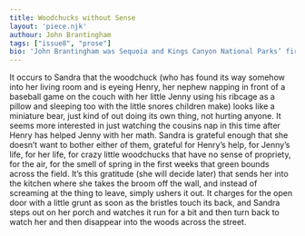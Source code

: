 ```yaml
---
title: Woodchucks without Sense
layout: 'piece.njk'
authour: John Brantingham
tags: ["issue8", "prose"]
bio: 'John Brantingham was Sequoia and Kings Canyon National Parks’ first poet laureate. His work has been featured in hundreds of magazines, <i>Writers Almanac</i>, and <i>The Best Small Fictions 2016 and 2022</i>. He has nineteen books of poetry and fiction including <i>Life: Orange to Pear</i> (Bamboo Dart Press). He is the founder and general editor of <i>The Journal of Radical Wonder</i>.  He lives in Jamestown, NY.'
---
```


It occurs to Sandra that the woodchuck (who has found its way somehow into her living room and is eyeing Henry, her nephew napping in front of a baseball game on the couch with her little Jenny using his ribcage as a pillow and sleeping too with the little snores children make) looks like a miniature bear, just kind of out doing its own thing, not hurting anyone. It seems more interested in just watching the cousins nap in this time after Henry has helped Jenny with her math. Sandra is grateful enough that she doesn’t want to bother either of them, grateful for Henry’s help, for Jenny’s life, for her life, for crazy little woodchucks that have no sense of propriety, for the air, for the smell of spring in the first weeks that green bounds across the field. It’s this gratitude (she will decide later) that sends her into the kitchen where she takes the broom off the wall, and instead of screaming at the thing to leave, simply ushers it out. It charges for the open door with a little grunt as soon as the bristles touch its back, and Sandra steps out on her porch and watches it run for a bit and then turn back to watch her and then disappear into the woods across the street.